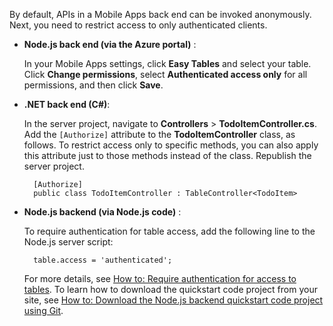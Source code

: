 
By default, APIs in a Mobile Apps back end can be invoked anonymously. Next, you need to restrict access to only authenticated clients.  

* **Node.js back end (via the Azure portal)** :  

    In your Mobile Apps settings, click **Easy Tables** and select your table. Click **Change permissions**, select **Authenticated access only** for all permissions, and then click **Save**.
* **.NET back end (C#)**:  

    In the server project, navigate to **Controllers** > **TodoItemController.cs**. Add the `[Authorize]` attribute to the **TodoItemController** class, as follows. To restrict access only to specific methods, you can also apply this attribute just to those methods instead of the class. Republish the server project.

        [Authorize]
        public class TodoItemController : TableController<TodoItem>

* **Node.js backend (via Node.js code)** :  

    To require authentication for table access, add the following line to the Node.js server script:

        table.access = 'authenticated';

	For more details, see [How to: Require authentication for access to tables](/documentation/articles/app-service-mobile-node-backend-how-to-use-server-sdk/#howto-tables-auth). To learn how to download the quickstart code project from your site, see [How to: Download the Node.js backend quickstart code project using Git](/documentation/articles/app-service-mobile-node-backend-how-to-use-server-sdk/#download-quickstart).

